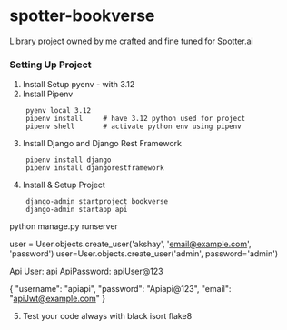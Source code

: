 # spotter-bookverse
Library project owned by me crafted and fine tuned for Spotter.ai



### Setting Up Project

1. Install Setup pyenv - with 3.12
2. Install Pipenv

```
    pyenv local 3.12
    pipenv install     # have 3.12 python used for project
    pipenv shell       # activate python env using pipenv

```
3. Install Django and Django Rest Framework

```
    pipenv install django
    pipenv install djangorestframework

```

4. Install & Setup Project 

```
    django-admin startproject bookverse
    django-admin startapp api

```


python manage.py runserver

user = User.objects.create_user('akshay', 'email@example.com', 'password')
user=User.objects.create_user('admin', password='admin')

Api User: api
ApiPassword: apiUser@123


{
    "username": "apiapi",
    "password": "Apiapi@123",
    "email": "apiJwt@example.com"
}


5. Test your code always with 
black 
isort
flake8 
